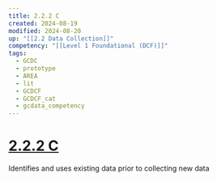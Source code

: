 ```yaml
---
title: 2.2.2 C
created: 2024-08-19
modified: 2024-08-20
up: "[[2.2 Data Collection]]"
competency: "[[Level 1 Foundational (DCF)]]"
tags:
  - GCDC
  - prototype
  - AREA
  - lit
  - GCDCF
  - GCDCF_cat
  - gcdata_competency
---
```

# [2.2.2 C](2.2.2%20C.md)
Identifies and uses existing data prior to collecting new data
